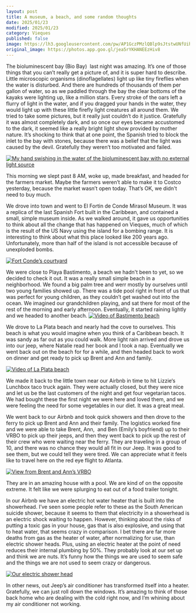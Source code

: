 ```yaml
---
layout: post
title: A museum, a beach, and some random thoughts
date: 2025/01/23
modified: 2025/01/23
category: Vieques
published: false
image: https://lh3.googleusercontent.com/pw/AP1GczPMzlQBlp9sJtstwUNfUihBkrZu7Xzsa00Qr8kRfmXBVrgk3E5ibmpGGrpWuRHWBpS2OS6oHOcJV6KOrcKgW7PKm59a53ZFDfVZM0qk4Ej9UwPTXt7e=s0-no
original_image: https://photos.app.goo.gl/jea5rYKHANEEzHiv8
---
```


The bioluminescent bay (Bio Bay)  last night was amazing. It’s one of those things that you can’t really get a picture of, and it is super hard to describe. Little microscopic organisms (dinoflagellates) light up like tiny fireflies when the water is disturbed. And there are hundreds of thousands of them per gallon of water, so as we paddled through the bay the clear bottoms of the kayaks were lighting up, like a million stars. Every stroke of the oars left a flurry of light in the water, and if you dragged your hands in the water, they would light up with these little firefly light creatures all around them. We tried to take some pictures, but it really just couldn’t do it justice. Gratefully it was almost completely dark, and so once our eyes became accustomed to the dark, it seemed like a really bright light show provided by mother nature. It’s shocking to think that at one point, the Spanish tried to block the inlet to the bay with stones, because there was a belief that the light was caused by the devil. Gratefully they weren’t too motivated and failed.

[![My hand swishing in the water of the bioluminescent bay with no external light source](https://lh3.googleusercontent.com/pw/AP1GczPBG3bPRMl_AhCGmy2d_7CfvFAcIcHqtX69-4VXZRiAy0NipdYBY9ML96yB0jw09pkfrx8aKaww7CD9cJASehISMSk9jyhgvdb1KbyN4onlHEXI13bY=s0-no)](https://photos.app.goo.gl/HUt7bduvqNzR9DM67)


This morning we slept past 8 AM, woke up, made breakfast, and headed for the farmers market. Maybe the farmers weren’t able to make it to Costco yesterday, because the market wasn’t open today. That’s OK, we didn't need to buy much.

We drove into town and went to El Fortin de Conde Mirasol Museum. It was a replica of the last Spanish Fort built in the Caribbean, and contained a small, simple museum inside. As we walked around, it gave us opportunities to think about all the change that has happened on Vieques, much of which is the result of the US Navy using the island for a bombing range. It is interesting to think about what this place looked like 200 years ago. Unfortunately, more than half of the island is not accessible because of unexploded bombs.

[![Fort Conde’s courtyard](https://lh3.googleusercontent.com/pw/AP1GczP7Jl8d-8ykVqgdYDKC2PWmDmS7eI8c4oPKyd9xGUW5yF7WMBwe9Ceb0HlzxMH9NPgrQuxj7YffGDw78LZneG8Y4IpxzH9lYev8b1i0z2uGAYGNyTY-=s0-no)](https://photos.app.goo.gl/vvxnhnJGaor6VA6B9)


We were close to Playa Bastimento, a beach we hadn't been to yet, so we decided to check it out. It was a really small simple beach in a neighborhood. We found a big palm tree and werr mostly by ourselves until two young families showed up. There was a tide pool right in front of us that was perfect for young children, as they couldn’t get washed out into the ocean. We imagined our grandchildren playing, and sat there for most of the rest of the morning and early afternoon. Eventually, it started raining lightly and we headed to another beach.
[![Video of Bastimento beach](https://lh3.googleusercontent.com/pw/AP1GczMZ8PEXoEpOpa8RNGkxX7B56i0boQH13ms_XQlNivnn6xQlKap_4PCgtG_gCd-DQg4L-BGFFNE8nZbOsAJAN7q1P-1ljB27-m5SyfxaFwKKpjBxv78y)](https://photos.app.goo.gl/7RSf9rM2ujmLPoxr9)

We drove to La Plata beach and nearly had the cove to ourselves. This beach is what you would imagine when you think of a Caribbean beach. It was sandy as far out as you could walk. More light rain arrived and drove us into our jeep, where Natalie read her book and I took a nap. Eventually we went back out on the beach for for a while, and then headed back to work on dinner and get ready to pick up Brent and Ann and family.

[![Video of La Plata beach](https://lh3.googleusercontent.com/pw/AP1GczOxeUsEXTA2gfSK8gW_9mgh70RgpeyirMYkXbevA88usxY0vXSUHTNfsxsv2gJwcXSSs77yIAJw-xmvhDK6FVyjMmDz48FvDl3ofnJKrjlxNwyNCUiO)](https://photos.app.goo.gl/JySV5zuu7HiqArkx5)


We made it back to the little town near our Airbnb in time to hit Lizzie‘s Lunchbox taco truck again. They were actually closed, but they were nice and let us be the last customers of the night and get four vegetarian tacos. We had bought these the first night we were here and loved them, and we were feeling the need for some vegetables in our diet. It was a great meal.

We went back to our Airbnb and took quick showers and then drove to the ferry to pick up Brent and Ann and their family. The logistics worked fine and we were able to take Brent, Ann,  and Ben (Emily’s boyfriend) up to their VRBO to pick up their jeeps, and then they went back to pick up the rest of their crew who were waiting near the ferry. They are traveling in a group of 10, and there was no chance they would all fit in our Jeep. It was good to see them, but we could tell they were tired. We can appreciate what it feels like to travel here on the red eye flight to Atlanta. 

[![View from Brent and Ann’s VRBO](https://lh3.googleusercontent.com/pw/AP1GczNxhBbRozqCReSUOxA8lqicDbN9DjfUota2Hy2gjbYYkO9AQJttZfmbFjaN_8fumX1NND4FlWnkzRkvKQLCMSwmD5L3Fk5RJ3CET_mEhsN5C8x51HAw=s0-no)](https://photos.app.goo.gl/ZzkbqghgKrSXrgCS9)


They are in an amazing house with a pool. We are kind of on the opposite extreme. It felt like we were splurging to eat out of a food trailer tonight.

In our Airbnb we have an electric hot water heater that is built into the showerhead. I’ve seen some people refer to these as the South American suicide shower, because it seems to them that electricity in a showerhead is an electric shock waiting to happen. However, thinking about the risks of putting a toxic gas in your house, gas that is also explosive, and using that to heat water, that seems crazy in comparison. I bet there are far more deaths from gas as the heater of water, after normalizing for use, than electric shower heads. Plus, using an electric heater at the point of need reduces their internal plumbing by 50%. They probably look at our set up and think we are nuts. It’s funny how the things we are used to seem safe and the things we are not used to seem crazy or dangerous.

[![Our electric shower head](https://lh3.googleusercontent.com/pw/AP1GczPdPeAdhAoQCq2U60Aoj4zWW_vYThtcGTsWMZOPkS9QZGbevhVy82fKZXE0S8LkOEWNlJND06xQnX5zf9-NnaCUyhmLtuib_4FguVIHbdU6fwROPSGp=s0-no)](https://photos.app.goo.gl/1J4tYVf593yGMvg98)


In other news, out Jeep’s air conditioner has transformed itself into a heater. Gratefully, we can just roll down the windows. It’s amazing to think of those back home who are dealing with the cold right now, and I’m whining about my air conditioner not working.

